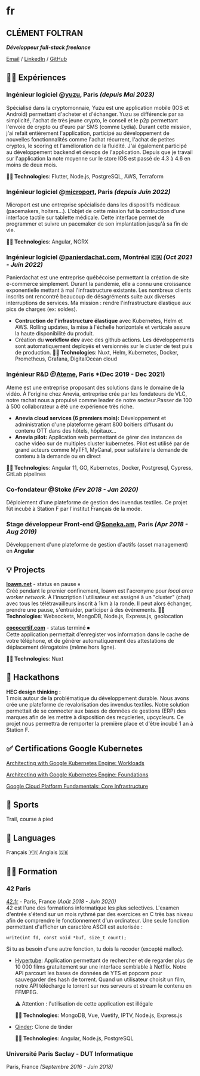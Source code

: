 # fr

## **CLÉMENT FOLTRAN**

_**Développeur full-stack freelance**_

[Email](mailto:clement.foltran@protonmail.com) / [LinkedIn](https://www.linkedin.com/in/clementfoltran/) / [GitHub](https://github.com/cfoltran/)

## 👨‍💻 Expériences

### **Ingénieur logiciel** @[yuzu](https://yuzu.green), Paris _(depuis Mai 2023)_

Spécialisé dans la cryptomonnaie, Yuzu est une application mobile (IOS et Android) permettant d'acheter et d'échanger. Yuzu se différencie par sa simplicité, l'achat de très jeune crypto, le conseil et le p2p permettant l'envoie de crypto ou d'euro par SMS (comme Lydia). Durant cette mission, j'ai refait entièrement l'application, participé au développement de nouvelles fonctionnalités comme l'achat récurrent, l'achat de petites cryptos, le scoring et l'amélioration de la fluidité. J'ai également participé au développement backend et devops de l'application. Depuis que je travail sur l'application la note moyenne sur le store IOS est passé de 4.3 à 4.6 en moins de deux mois.

**👨‍💻 Technologies**: Flutter, Node.js, PostgreSQL, AWS, Terraform

### **Ingénieur logiciel** @[microport](https://microport.com), Paris _(depuis Juin 2022)_

Microport est une entreprise spécialisée dans les dispositifs médicaux (pacemakers, holters...). L'objet de cette mission fut la contruction d'une interface tactile sur tablette médicale. Cette interface permet de programmer et suivre un pacemaker de son implantation jusqu'à sa fin de vie.

**👨‍💻 Technologies**: Angular, NGRX

### **Ingénieur logiciel** @[panierdachat.com](https://panierdachat.com), Montréal 🇨🇦 _(Oct 2021 - Juin 2022)_

Panierdachat est une entreprise québécoise permettant la création de site e-commerce simplement. Durant la pandémie, elle a connu une croissance exponentielle mettant à mal l'infrastructure existante. Les nombreux clients inscrits ont rencontré beaucoup de désagréments suite aux diverses interruptions de services. Ma mission : rendre l'infrastructure élastique aux pics de charges (ex: soldes).

* **Contruction de l'infrastructure élastique** avec Kubernetes, Helm et AWS. Rolling updates, la mise à l'échelle horizontale et verticale assure la haute disponibilité du produit.
* Création du **workflow dev** avec des github actions. Les développements sont automatiquement deployés et versionnés sur le cluster de test puis de production. **👨‍💻 Technologies**: Nuxt, Helm, Kubernetes, Docker, Prometheus, Grafana, DigitalOcean cloud

### **Ingénieur R&D** @[Ateme](https://www.ateme.com), Paris \*(Dec 2019 - Dec 2021)

Ateme est une entreprise proposant des solutions dans le domaine de la vidéo. À l'origine chez Anevia, entreprise crée par les fondateurs de VLC, notre rachat nous a propulsé comme leader de notre secteur.Passer de 100 à 500 collaborateur a été une expérience très riche.

* **Anevia cloud services (6 premiers mois):** Développement et administration d'une plateforme gérant 800 boitiers diffusant du contenu OTT dans des hôtels, hôpitaux...
* **Anevia pilot:** Application web permettant de gérer des instances de cache vidéo sur de multiples cluster kubernetes. Pilot est utilisé par de grand acteurs comme MyTF1, MyCanal, pour satisfaire la demande de contenu à la demande ou en direct 

**👨‍💻 Technologies**: Angular 11, GO, Kubernetes, Docker, Postgresql, Cypress, GitLab pipelines

### **Co-fondateur** @Stoke _(Fev 2018 - Jan 2020)_

Déploiement d'une plateforme de gestion des invendus textiles. Ce projet fût incubé à Station F par l'institut Français de la mode.

### **Stage développeur Front-end** @[Soneka.am](https://www.soneka.am), Paris _(Apr 2018 - Aug 2019)_

Développement d'une plateforme de gestion d'actifs (asset management) en **Angular**

## 💡 Projects

[**loawn.net**](https://www.loawn.net) - status en pause ⏸\
Créé pendant le premier confinement, loawn est l'acronyme pour _local area worker network_. À l'inscription l'utilisateur est assigné à un "cluster" (chat) avec tous les télétravailleurs inscrit à 1km à la ronde. Il peut alors échanger, prendre une pause, s'entraider, participer à des événements. **👨‍💻 Technologies**: Websockets, MongoDB, Node.js, Express.js, geolocation

[**cococertif.com**](https://github.com/cfoltran/covid-attestation-gen) - status terminé ⏹\
Cette application permettait d'enregister vos information dans le cache de votre téléphone, et de générer automatiquement des attestations de déplacement dérogatoire (même hors ligne).

**👨‍💻 Technologies**: Nuxt

## 🥷 Hackathons

**HEC design thinking :**\
1 mois autour de la problématique du développement durable. Nous avons crée une plateforme de revalorisation des invendus textiles. Notre solution permettait de se connecter aux bases de données de gestions (ERP) des marques afin de les mettre à disposition des recycleries, upcycleurs. Ce projet nous permettra de remporter la première place et d'être incubé 1 an à Station F.

## ✅ Certifications Google Kubernetes

[Architecting with Google Kubernetes Engine: Workloads](https://www.coursera.org/account/accomplishments/certificate/A4AKGB86KU7A)

[Architecting with Google Kubernetes Engine: Foundations](https://www.coursera.org/account/accomplishments/certificate/L9JFVTRL8J79)

[Google Cloud Platform Fundamentals: Core Infrastructure](https://www.coursera.org/account/accomplishments/certificate/ZKDKE4QT9DAU)

## 💪 Sports

Trail, course à pied

## 💬 Languages

Français 🇫🇷 Anglais 🇬🇧

## 👨‍🎓 Formation

### 42 Paris

[42.fr](https://42.fr/) - Paris, France _(Août 2018 - Juin 2020)_\
42 est l'une des formations informatique les plus selectives. L'examen d'entrée s'étend sur un mois rythmé par des exercices en C très bas niveau afin de comprendre le fonctionnement d'un ordinateur. Une seule fonction permettant d'afficher un caractère ASCII est autorisée :

`write(int fd, const void *buf, size_t count);`

Si tu as besoin d'une autre fonction, tu dois la recoder (excepté malloc).

* [Hypertube](https://github.com/owalid/hypertube): Application permettant de rechercher et de regarder plus de 10 000 films gratuitement sur une interface semblable à Netflix. Notre API parcourt les bases de données de YTS et popcorn pour sauvegarder des hash de torrent. Quand un utilisateur choisit un film, notre API télécharge le torrent sur nos serveurs et stream le contenu en FFMPEG.

  ⚠️ Attention : l'utilisation de cette application est illégale
  
  **👨‍💻 Technologies**: MongoDB, Vue, Vuetify, IPTV, Node.js, Express.js

* [Qinder](https://github.com/cfoltran/qinder): Clone de tinder
  
  **👨‍💻 Technologies**: Angular, Node.js, PostgreSQL


### Université Paris Saclay - DUT Informatique

Paris, France _(Septembre 2016 - Juin 2018)_
